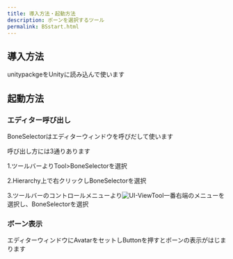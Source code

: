 ```yaml
---
title: 導入方法・起動方法
description: ボーンを選択するツール
permalink: BSstart.html
---
```


## 導入方法

unitypackgeをUnityに読み込んで使います

## 起動方法
### エディター呼び出し
 BoneSelectorはエディターウィンドウを呼びだして使います
 
 呼び出し方には3通りあります

 1.ツールバーよりTool>BoneSelectorを選択

 2.Hierarchy上で右クリックしBoneSelectorを選択

 3.ツールバーのコントロールメニューより![UI-ViewTool](https://user-images.githubusercontent.com/28706700/205558302-42774f85-9742-4246-ad5e-f81e059782f4.png)一番右端のメニューを選択し、BoneSelectorを選択

### ボーン表示

 エディターウィンドウにAvatarをセットしButtonを押すとボーンの表示がはじまります